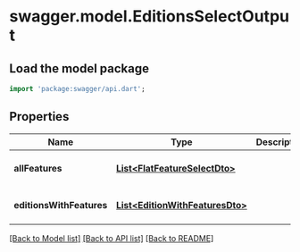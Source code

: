# swagger.model.EditionsSelectOutput

## Load the model package
```dart
import 'package:swagger/api.dart';
```

## Properties
Name | Type | Description | Notes
------------ | ------------- | ------------- | -------------
**allFeatures** | [**List&lt;FlatFeatureSelectDto&gt;**](FlatFeatureSelectDto.md) |  | [optional] [default to []]
**editionsWithFeatures** | [**List&lt;EditionWithFeaturesDto&gt;**](EditionWithFeaturesDto.md) |  | [optional] [default to []]

[[Back to Model list]](../README.md#documentation-for-models) [[Back to API list]](../README.md#documentation-for-api-endpoints) [[Back to README]](../README.md)


